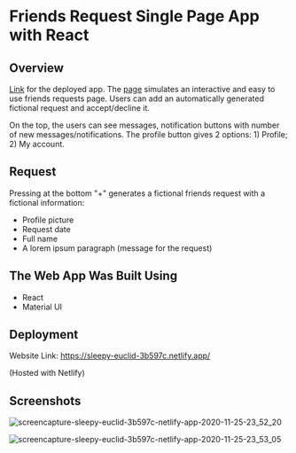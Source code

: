 # Friends Request Single Page App with React

## Overview
[Link](https://sleepy-euclid-3b597c.netlify.app/) for the deployed app.
The [page](https://sleepy-euclid-3b597c.netlify.app/) simulates an interactive and easy to use friends requests page. Users can add an automatically generated fictional request and accept/decline it.

On the top, the users can see messages, notification buttons with number of new messages/notifications. The profile button gives 2 options: 1) Profile; 2) My account.



## Request
Pressing at the bottom "+" generates a fictional friends request with a fictional information:
- Profile picture
- Request date
- Full name
- A lorem ipsum paragraph (message for the request)

## The Web App Was Built Using
- React
- Material UI

## Deployment
Website Link: https://sleepy-euclid-3b597c.netlify.app/

(Hosted with Netlify)

## Screenshots
![screencapture-sleepy-euclid-3b597c-netlify-app-2020-11-25-23_52_20](https://user-images.githubusercontent.com/53638836/100243741-8bec4e80-2f79-11eb-9b22-70e8d0672388.png)

![screencapture-sleepy-euclid-3b597c-netlify-app-2020-11-25-23_53_05](https://user-images.githubusercontent.com/53638836/100243718-8858c780-2f79-11eb-9fb2-b78926b8e271.png)

